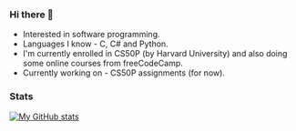 ### Hi there 👋
- Interested in software programming.
- Languages I know - C, C# and Python.
- I'm currently enrolled in CS50P (by Harvard University) and also doing some online courses from freeCodeCamp.
- Currently working on - CS50P assignments (for now).

### Stats
[![My GitHub stats](https://github-readme-stats.vercel.app/api?username=kushagra765)]()

